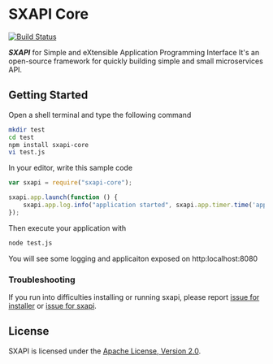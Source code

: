 SXAPI Core
==========

[![Build Status](https://travis-ci.org/startxfr/sxapi-core.svg?branch=v0.0.14)](https://travis-ci.org/startxfr/sxapi-core)

***SXAPI*** for Simple and eXtensible Application Programming Interface 
It's an open-source framework for quickly building simple and small microservices API.


Getting Started
---------------

Open a shell terminal and type the following command
```bash
mkdir test
cd test
npm install sxapi-core
vi test.js
```

In your editor, write this sample code
```javascript
var sxapi = require("sxapi-core");

sxapi.app.launch(function () {
    sxapi.app.log.info("application started", sxapi.app.timer.time('app'));
});
```

Then execute your application with
```bash
node test.js
```

You will see some logging and applicaiton exposed on http:localhost:8080


### Troubleshooting

If you run into difficulties installing or running sxapi, please report [issue for installer](https://github.com/startxfr/sxapi-installer/issues/new) or  [issue for sxapi](https://github.com/startxfr/sxapi-core/issues/new).

License
-------

SXAPI is licensed under the [Apache License, Version 2.0](http://www.apache.org/licenses/).